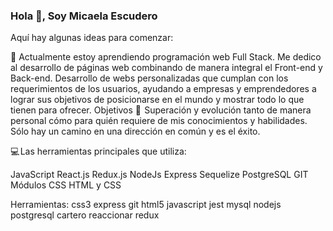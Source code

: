### Hola 👋, Soy Micaela Escudero
Aquí hay algunas ideas para comenzar:

🌱 Actualmente estoy aprendiendo programación web Full Stack. Me dedico al desarrollo de páginas web combinando de manera integral el Front-end y Back-end. Desarrollo de webs personalizadas que cumplan con los requerimientos de los usuarios, ayudando a empresas y emprendedores a lograr sus objetivos de posicionarse en el mundo y mostrar todo lo que tienen para ofrecer.
Objetivos 📃  Superación y evolución tanto de manera personal cómo para quién requiere de mis conocimientos y habilidades. Sólo hay un camino en una dirección en común y es el éxito.

💻 Las herramientas principales que utiliza:

JavaScript 
React.js 
Redux.js 
NodeJs 
Express 
Sequelize 
PostgreSQL 
GIT Módulos 
CSS
HTML y CSS

Herramientas: css3 express git html5 javascript jest mysql nodejs postgresql cartero reaccionar redux

